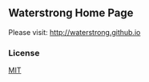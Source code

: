 ## Waterstrong Home Page

Please visit: <http://waterstrong.github.io>

### License

[MIT](http://opensource.org/licenses/MIT)
